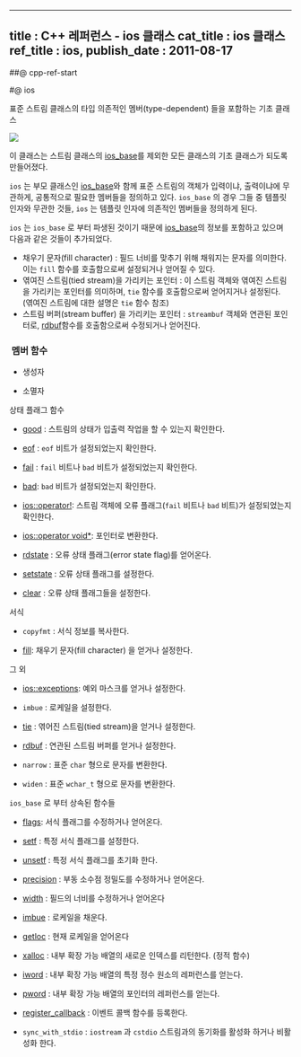 ----------------
title : C++ 레퍼런스 - ios 클래스
cat_title : ios 클래스
ref_title : ios, <ios>
publish_date : 2011-08-17
--------------


##@ cpp-ref-start

#@ ios

표준 스트림 클래스의 타입 의존적인 멤버(type-dependent) 들을 포함하는 기초 클래스



![](http://img1.daumcdn.net/thumb/R1920x0/?fname=http%3A%2F%2Fcfile23.uf.tistory.com%2Fimage%2F016CA136509A4531255174)



이 클래스는 스트림 클래스의 [ios_base](http://itguru.tistory.com/144)를 제외한 모든 클래스의 기초 클래스가 되도록 만들어졌다.

`ios` 는 부모 클래스인 [ios_base](http://itguru.tistory.com/144)와 함께 표준 스트림의 객체가 입력이냐, 출력이냐에 무관하게, 공통적으로 필요한 멤버들을 정의하고 있다. `ios_base` 의 경우 그들 중 템플릿 인자와 무관한 것들, `ios` 는 템플릿 인자에 의존적인 멤버들을 정의하게 된다.

`ios` 는 `ios_base` 로 부터 파생된 것이기 때문에 [ios_base](http://itguru.tistory.com/144)의 정보를 포함하고 있으며 다음과 같은 것들이 추가되었다.


* 채우기 문자(fill character) : 필드 너비를 맞추기 위해 채워지는 문자를 의미한다. 이는 `fill` 함수를 호출함으로써 설정되거나 얻어질 수 있다.
* 엮여진 스트림(tied stream)을 가리키는 포인터 : 이 스트림 객체와 엮여진 스트림을 가리키는 포인터를 의미하며, `tie` 함수를 호출함으로써 얻어지거나 설정된다. (엮여진 스트림에 대한 설명은 `tie` 함수 참조)
* 스트림 버퍼(stream buffer) 을 가리키는 포인터 : `streambuf` 객체와
연관된 포인터로,
 [rdbuf](http://itguru.tistory.com/182)함수를 호출함으로써 수정되거나 얻어진다.




###  멤버 함수



* 생성자

* 소멸자


상태 플래그 함수


* [good](http://itguru.tistory.com/164) : 스트림의 상태가 입출력 작업을 할 수 있는지 확인한다.

* [eof](http://itguru.tistory.com/167) : `eof` 비트가 설정되었는지 확인한다.

* [fail](http://itguru.tistory.com/165) : `fail` 비트나 `bad` 비트가 설정되었는지 확인한다.

* [bad](http://itguru.tistory.com/166): `bad` 비트가 설정되었는지 확인한다.

* [ios::operator!](http://itguru.tistory.com/168): 스트림 객체에 오류 플래그(`fail` 비트나 `bad` 비트)가 설정되었는지 확인한다.

* [ios::operator void*](http://itguru.tistory.com/170): 포인터로 변환한다.

* [rdstate](http://itguru.tistory.com/171) : 오류 상태 플래그(error state flag)를 얻어온다.

* [setstate](http://itguru.tistory.com/179) : 오류 상태 플래그를 설정한다.

* [clear](http://itguru.tistory.com/180) : 오류 상태 플래그들을 설정한다.





서식


* `copyfmt` : 서식 정보를 복사한다.

* [fill](http://itguru.tistory.com/181): 채우기 문자(fill character) 을 얻거나 설정한다.




그 외


* [ios::exceptions](http://itguru.tistory.com/150): 예외 마스크를 얻거나 설정한다.

* `imbue` : 로케일을 설정한다.



* [tie](http://itguru.tistory.com/190) : 엮어진 스트림(tied stream)을 얻거나 설정한다.



* [rdbuf](http://itguru.tistory.com/182) : 연관된 스트림 버퍼를 얻거나 설정한다.

* `narrow` : 표준 `char` 형으로 문자를 변환한다.

* `widen` : 표준 `wchar_t` 형으로 문자를 변환한다.




`ios_base` 로 부터 상속된 함수들


* [flags](http://itguru.tistory.com/153): 서식 플래그를 수정하거나 얻어온다.

* [setf](http://itguru.tistory.com/155) : 특정 서식 플래그를 설정한다.



* [unsetf](http://itguru.tistory.com/156) : 특정 서식 플래그를 초기화 한다.
* [precision](http://itguru.tistory.com/157) : 부동 소수점 정밀도를 수정하거나 얻어온다.
* [width](http://itguru.tistory.com/152) : 필드의 너비를 수정하거나 얻어온다

* [imbue](http://itguru.tistory.com/158) : 로케일을 채운다.

* [getloc](http://itguru.tistory.com/160) : 현재 로케일을 얻어온다

* [xalloc](http://itguru.tistory.com/162) : 내부 확장 가능 배열의 새로운 인덱스를 리턴한다. (정적 함수)

* [iword](http://itguru.tistory.com/161) : 내부 확장 가능 배열의 특정 정수 원소의 레퍼런스를 얻는다.

* [pword](http://itguru.tistory.com/163) : 내부 확장 가능 배열의 포인터의 레퍼런스를 얻는다.

* [register_callback](http://itguru.tistory.com/159) : 이벤트 콜백 함수를 등록한다.

* `sync_with_stdio` : `iostream` 과 `cstdio` 스트림과의 동기화를 활성화 하거나 비활성화 한다.